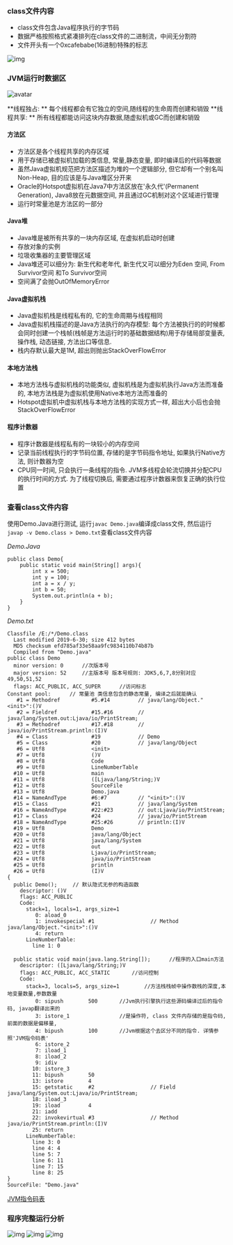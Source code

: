 ### class文件内容
- class文件包含Java程序执行的字节码
- 数据严格按照格式紧凑排列在class文件的二进制流，中间无分割符
- 文件开头有一个0xcafebabe(16进制)特殊的标志

![img](https://github.com/WL96254/Learning-notes/blob/master/images/1.1.1%20class%E6%96%87%E4%BB%B6%E5%86%85%E5%AE%B9.PNG)

### JVM运行时数据区
![avatar](https://github.com/WL96254/Learning-notes/blob/master/images/1.1.1%20JVM%E8%BF%90%E8%A1%8C%E6%97%B6%E6%95%B0%E6%8D%AE%E5%8C%BA.PNG)

**线程独占: ** 每个线程都会有它独立的空间,随线程的生命周而创建和销毁
**线程共享: ** 所有线程都能访问这块内存数据,随虚拟机或GC而创建和销毁

#### 方法区
- 方法区是各个线程共享的内存区域
- 用于存储已被虚拟机加载的类信息, 常量,静态变量, 即时编译后的代码等数据
- 虽然Java虚拟机规范把方法区描述为堆的一个逻辑部分, 但它却有一个别名叫Non-Heap, 目的应该是与Java堆区分开来
- Oracle的Hotspot虚拟机在Java7中方法区放在'永久代'(Permanent Generation), Java8放在元数据空间, 并且通过GC机制对这个区域进行管理
- 运行时常量池是方法区的一部分

#### Java堆
- Java堆是被所有共享的一块内存区域, 在虚拟机启动时创建
- 存放对象的实例
- 垃圾收集器的主要管理区域
- Java堆还可以细分为: 新生代和老年代, 新生代又可以细分为Eden 空间, From Survivor空间 和To Survivor空间
- 空间满了会抛OutOfMemoryError

#### Java虚拟机栈
- Java虚拟机栈是线程私有的, 它的生命周期与线程相同
- Java虚拟机栈描述的是Java方法执行的内存模型: 每个方法被执行的的时候都会同时创建一个栈帧(栈帧是方法运行时的基础数据结构)用于存储局部变量表, 操作栈, 动态链接, 方法出口等信息.
- 栈内存默认最大是1M, 超出则抛出StackOverFlowError

#### 本地方法栈
- 本地方法栈与虚拟机栈的功能类似, 虚拟机栈是为虚拟机执行Java方法而准备的, 本地方法栈是为虚拟机使用Native本地方法而准备的
- Hotspot虚拟机中虚拟机栈与本地方法栈的实现方式一样, 超出大小后也会抛StackOverFlowError

#### 程序计数器
- 程序计数器是线程私有的一块较小的内存空间
- 记录当前线程执行的字节码位置, 存储的是字节码指令地址, 如果执行Native方法, 则计数器为空
- CPU同一时间, 只会执行一条线程的指令. JVM多线程会轮流切换并分配CPU的执行时间的方式. 为了线程切换后, 需要通过程序计数器来恢复正确的执行位置

### 查看class文件内容
使用Demo.Java进行测试, 运行`javac Demo.java`编译成class文件, 然后运行`javap -v Demo.class > Demo.txt`查看class文件内容

*Demo.Java*
```
public class Demo{
    public static void main(String[] args){
        int x = 500;
        int y = 100;
        int a = x / y;
        int b = 50;
        System.out.println(a + b);
    }
}
```

*Demo.txt*
```
Classfile /E:/*/Demo.class
  Last modified 2019-6-30; size 412 bytes
  MD5 checksum efd785af33e58aa9fc9834110b74b87b
  Compiled from "Demo.java"
public class Demo
  minor version: 0      //次版本号
  major version: 52		//主版本号 版本号规则: JDK5,6,7,8分别对应49,50,51,52
  flags: ACC_PUBLIC, ACC_SUPER		//访问标志
Constant pool:		// 常量池 类信息包含的静态常量, 编译之后就能确认
   #1 = Methodref          #5.#14         // java/lang/Object."<init>":()V
   #2 = Fieldref           #15.#16        // java/lang/System.out:Ljava/io/PrintStream;
   #3 = Methodref          #17.#18        // java/io/PrintStream.println:(I)V
   #4 = Class              #19            // Demo
   #5 = Class              #20            // java/lang/Object
   #6 = Utf8               <init>
   #7 = Utf8               ()V
   #8 = Utf8               Code
   #9 = Utf8               LineNumberTable
  #10 = Utf8               main
  #11 = Utf8               ([Ljava/lang/String;)V
  #12 = Utf8               SourceFile
  #13 = Utf8               Demo.java
  #14 = NameAndType        #6:#7          // "<init>":()V
  #15 = Class              #21            // java/lang/System
  #16 = NameAndType        #22:#23        // out:Ljava/io/PrintStream;
  #17 = Class              #24            // java/io/PrintStream
  #18 = NameAndType        #25:#26        // println:(I)V
  #19 = Utf8               Demo
  #20 = Utf8               java/lang/Object
  #21 = Utf8               java/lang/System
  #22 = Utf8               out
  #23 = Utf8               Ljava/io/PrintStream;
  #24 = Utf8               java/io/PrintStream
  #25 = Utf8               println
  #26 = Utf8               (I)V
{
  public Demo();     // 默认隐式无参的构造函数
    descriptor: ()V
    flags: ACC_PUBLIC
    Code:
      stack=1, locals=1, args_size=1
         0: aload_0
         1: invokespecial #1                  // Method java/lang/Object."<init>":()V
         4: return
      LineNumberTable:
        line 1: 0

  public static void main(java.lang.String[]);		//程序的入口main方法
    descriptor: ([Ljava/lang/String;)V
    flags: ACC_PUBLIC, ACC_STATIC		//访问控制
    Code:
      stack=3, locals=5, args_size=1		//方法栈栈帧中操作数栈的深度,本地变量数量,参数数量
         0: sipush        500		//Jvm执行引擎执行这些源码编译过后的指令码, javap翻译出来的
         3: istore_1				//是操作符, class 文件内存储的是指令码, 前面的数据是偏移量,
         4: bipush        100		//Jvm根据这个去区分不同的指令. 详情参照'JVM指令码表'
         6: istore_2
         7: iload_1
         8: iload_2
         9: idiv
        10: istore_3
        11: bipush        50
        13: istore        4
        15: getstatic     #2                  // Field java/lang/System.out:Ljava/io/PrintStream;
        18: iload_3
        19: iload         4
        21: iadd
        22: invokevirtual #3                  // Method java/io/PrintStream.println:(I)V
        25: return
      LineNumberTable:
        line 3: 0
        line 4: 4
        line 5: 7
        line 6: 11
        line 7: 15
        line 8: 25
}
SourceFile: "Demo.java"

```

[JVM指令码表](/images/JVM指令码表.htm)

### 程序完整运行分析

![img](https://github.com/WL96254/Learning-notes/blob/master/images/1.1.1%20%E7%A8%8B%E5%BA%8F%E5%AE%8C%E6%95%B4%E8%BF%90%E8%A1%8C%E5%88%86%E6%9E%90%EF%BC%88%E4%B8%80%EF%BC%89.PNG)
![img](https://github.com/WL96254/Learning-notes/blob/master/images/1.1.1%20%E7%A8%8B%E5%BA%8F%E5%AE%8C%E6%95%B4%E8%BF%90%E8%A1%8C%E5%88%86%E6%9E%90%EF%BC%88%E4%BA%8C%EF%BC%89.PNG)
![img](https://github.com/WL96254/Learning-notes/blob/master/images/1.1.1%20%E7%A8%8B%E5%BA%8F%E5%AE%8C%E6%95%B4%E8%BF%90%E8%A1%8C%E5%88%86%E6%9E%90%EF%BC%88%E4%B8%89%EF%BC%89.GIF)

